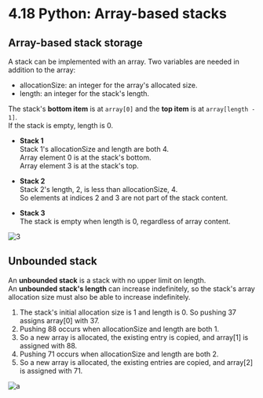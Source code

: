 # 4.18 Python: Array-based stacks

## Array-based stack storage
A stack can be implemented with an array. Two variables are needed in addition to the array:   

* allocationSize: an integer for the array's allocated size.
* length: an integer for the stack's length.

The stack's **bottom item** is at ``array[0]`` and the **top item** is at ``array[length - 1]``.   
If the stack is empty, length is 0.   

* **Stack 1**   
Stack 1's allocationSize and length are both 4.   
Array element 0 is at the stack's bottom.   
Array element 3 is at the stack's top.   

* **Stack 2**   
Stack 2's length, 2, is less than allocationSize, 4.   
So elements at indices 2 and 3 are not part of the stack content.   

* **Stack 3**   
The stack is empty when length is 0, regardless of array content.   

![3](https://github.com/ijaejun1025/CIS223-Algorithms/assets/154036705/d44cfc1b-afd4-42ae-9fc3-f0d658677101)

## Unbounded stack
An **unbounded stack** is a stack with no upper limit on length.    
An **unbounded stack's length** can increase indefinitely, so the stack's array allocation size must also be able to increase indefinitely.   

1. The stack's initial allocation size is 1 and length is 0. So pushing 37 assigns array[0] with 37.
2. Pushing 88 occurs when allocationSize and length are both 1.
3. So a new array is allocated, the existing entry is copied, and array[1] is assigned with 88.
4. Pushing 71 occurs when allocationSize and length are both 2.
5. So a new array is allocated, the existing entries are copied, and array[2] is assigned with 71.

![a](https://github.com/ijaejun1025/CIS223-Algorithms/assets/154036705/ecb20f6f-c421-4779-8f2d-4eb9b148ee51)

